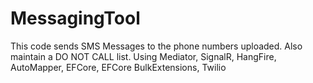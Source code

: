 # MessagingTool

This code sends SMS Messages to the phone numbers uploaded. Also maintain a DO NOT CALL list.
Using Mediator, SignalR, HangFire, AutoMapper, EFCore, EFCore BulkExtensions, Twilio
